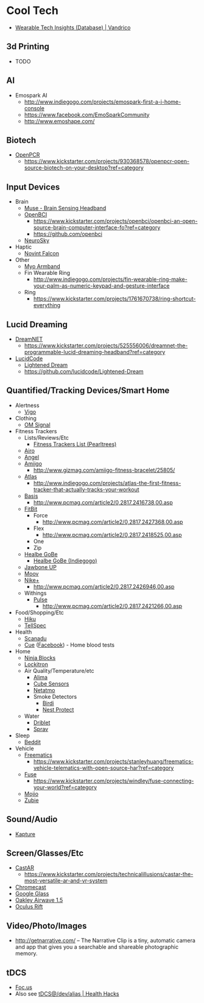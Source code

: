 # Cool Tech

* [Wearable Tech Insights (Database) | Vandrico](http://vandrico.com/database)

## 3d Printing

* TODO

## AI

* Emospark AI
  * http://www.indiegogo.com/projects/emospark-first-a-i-home-console
  * https://www.facebook.com/EmoSparkCommunity
  * http://www.emoshape.com/

## Biotech

* [OpenPCR](http://openpcr.org/)
  * https://www.kickstarter.com/projects/930368578/openpcr-open-source-biotech-on-your-desktop?ref=category

## Input Devices

* Brain
  * [Muse - Brain Sensing Headband](http://www.interaxon.ca/muse/)
  * [OpenBCI](http://www.openbci.com/)
    * https://www.kickstarter.com/projects/openbci/openbci-an-open-source-brain-computer-interface-fo?ref=category
    * https://github.com/openbci
  * [NeuroSky](http://neurosky.com/products-markets/eeg-biosensors/hardware/)
* Haptic
  * [Novint Falcon](http://www.novint.com/index.php/novintfalcon)
* Other
  * [Myo Armband](https://www.thalmic.com/en/myo/)
  * Fin Wearable Ring
    * http://www.indiegogo.com/projects/fin-wearable-ring-make-your-palm-as-numeric-keypad-and-gesture-interface
  * Ring
    * https://www.kickstarter.com/projects/1761670738/ring-shortcut-everything

## Lucid Dreaming

* [DreamNET]()
  * https://www.kickstarter.com/projects/525556006/dreamnet-the-programmable-lucid-dreaming-headband?ref=category
* [LucidCode](http://lucidcode.com/)
  * [Lightened Dream](http://lucidcode.com/LightenedDream/)
  * https://github.com/lucidcode/Lightened-Dream

## Quantified/Tracking Devices/Smart Home

* Alertness
  * [Vigo](http://wearvigo.com/)
* Clothing
  * [OM Signal](http://www.omsignal.com/)
* Fitness Trackers
  * Lists/Reviews/Etc
    * [Fitness Trackers List (Pearltrees)](http://www.pearltrees.com/alias1/trackers-data-gatherers-etc/id5951357)
  * [Airo](http://www.getairo.com/)
  * [Angel](http://www.angelsensor.com/)
  * [Amiigo](https://amiigo.com/)
    * http://www.gizmag.com/amiigo-fitness-bracelet/25805/
  * [Atlas](http://atlaswearables.com/)
    * http://www.indiegogo.com/projects/atlas-the-first-fitness-tracker-that-actually-tracks-your-workout
  * [Basis](http://www.mybasis.com/)
    * http://www.pcmag.com/article2/0,2817,2416738,00.asp
  * [FitBit](https://www.fitbit.com/au)
    * Force
      * http://www.pcmag.com/article2/0,2817,2427368,00.asp
    * Flex
      * http://www.pcmag.com/article2/0,2817,2418525,00.asp
    * One
    * Zip
  * [Healbe GoBe](http://healbe.com/)
    * [Healbe GoBe (Indiegogo)](http://www.indiegogo.com/projects/healbe-gobe-the-only-way-to-automatically-measure-calorie-intake)
  * [Jawbone UP](https://jawbone.com/up#up24)
  * [Moov](http://preorder.moov.cc/)
  * [Nike+](https://secure-nikeplus.nike.com/plus/)
    * http://www.pcmag.com/article2/0,2817,2426946,00.asp
  * Withings
    * [Pulse](http://www.withings.com/pulse)
      * http://www.pcmag.com/article2/0,2817,2421266,00.asp
* Food/Shopping/Etc
  * [Hiku](http://hiku.us/)
  * [TellSpec](http://tellspec.com/)
* Health
  * [Scanadu](http://www.scanadu.com/)
  * [Cue](https://cue.me/) ([Facebook](https://www.facebook.com/CueHealth)) - Home blood tests
* Home
  * [Ninja Blocks](http://ninjablocks.com/pages/home)
  * [Lockitron](https://lockitron.com/)
  * Air Quality/Temperature/etc
    * [Alima](http://www.airboxlab.com/)
    * [Cube Sensors](http://cubesensors.com/)
    * [Netatmo](http://www.netatmo.com/)
    * Smoke Detectors
      * [Birdi](http://getbirdi.com/)
      * [Nest Protect](https://store.nest.com/product/smoke-co-alarm/)
  * Water
    * [Driblet](http://driblet.co/)
    * [Sprav](http://www.sprav.com/)
* Sleep
  * [Beddit](http://www.beddit.com/)
* Vehicle
  * [Freematics](http://arduinodev.com/freematics/)
    * https://www.kickstarter.com/projects/stanleyhuang/freematics-vehicle-telematics-with-open-source-har?ref=category
  * [Fuse](http://joinfuse.com/)
    * https://www.kickstarter.com/projects/windley/fuse-connecting-your-world?ref=category
  * [Mojio](http://www.moj.io/)
  * [Zubie](http://zubie.co/)

## Sound/Audio

* [Kapture](https://kaptureaudio.com/)

## Screen/Glasses/Etc

* [CastAR](http://technicalillusions.com/castar/)
  * https://www.kickstarter.com/projects/technicalillusions/castar-the-most-versatile-ar-and-vr-system
* [Chromecast](http://www.google.com.au/intl/en/chrome/devices/chromecast/)
* [Google Glass](http://www.google.com/glass/start/)
* [Oakley Airwave 1.5](http://www.oakley.com/products/7283/28220)
* [Oculus Rift](http://www.oculusvr.com/)

## Video/Photo/Images

* http://getnarrative.com/ &ndash; The Narrative Clip is a tiny, automatic camera and app that gives you a searchable and shareable photographic memory.

## tDCS

* [Foc.us](http://www.foc.us/)
* Also see [tDCS@/dev/alias | Health Hacks](http://isitbulletproof.info/#!tech/tdcs.md)

